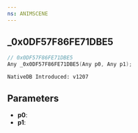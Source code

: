 ```yaml
---
ns: ANIMSCENE
---
```

## _0x0DF57F86FE71DBE5

```c
// 0x0DF57F86FE71DBE5
Any _0x0DF57F86FE71DBE5(Any p0, Any p1);
```

```
NativeDB Introduced: v1207
```

## Parameters
* **p0**:
* **p1**:
